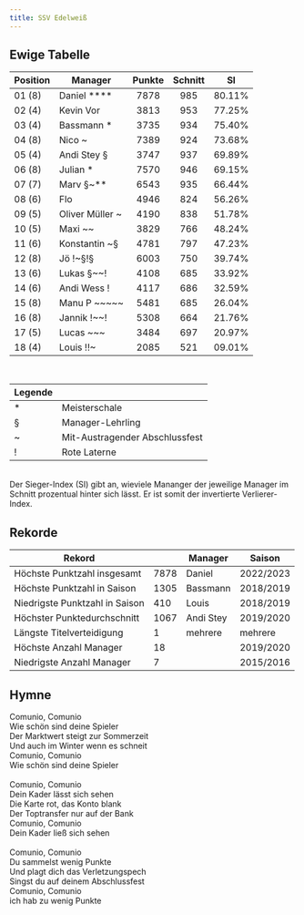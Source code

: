 ```yaml
---
title: SSV Edelweiß
---
```


## Ewige Tabelle

| Position | Manager           | Punkte | Schnitt |   SI   |
| -------- | ----------------- | :----: | :-----: | :----: |
| 01 (8)   | Daniel \*\*\*\*   |  7878  |   985   | 80.11% |
| 02 (4)   | Kevin Vor         |  3813  |   953   | 77.25% |
| 03 (4)   | Bassmann \*       |  3735  |   934   | 75.40% |
| 04 (8)   | Nico \~           |  7389  |   924   | 73.68% |
| 05 (4)   | Andi Stey §       |  3747  |   937   | 69.89% |
| 06 (8)   | Julian \*         |  7570  |   946   | 69.15% |
| 07 (7)   | Marv §\~\*\*      |  6543  |   935   | 66.44% |
| 08 (6)   | Flo               |  4946  |   824   | 56.26% |
| 09 (5)   | Oliver Müller \~  |  4190  |   838   | 51.78% |
| 10 (5)   | Maxi \~\~         |  3829  |   766   | 48.24% |
| 11 (6)   | Konstantin \~§    |  4781  |   797   | 47.23% |
| 12 (8)   | Jö !\~§!§         |  6003  |   750   | 39.74% |
| 13 (6)   | Lukas §\~\~!      |  4108  |   685   | 33.92% |
| 14 (6)   | Andi Wess !       |  4117  |   686   | 32.59% |
| 15 (8)   | Manu P \~\~\~\~\~ |  5481  |   685   | 26.04% |
| 16 (8)   | Jannik !\~\~!     |  5308  |   664   | 21.76% |
| 17 (5)   | Lucas \~\~\~      |  3484  |   697   | 20.97% |
| 18 (4)   | Louis !!\~        |  2085  |   521   | 09.01% |

<br/>

| Legende |                                |
| ------- | ------------------------------ |
| \*      | Meisterschale                  |
| §       | Manager-Lehrling               |
| ~       | Mit-Austragender Abschlussfest |
| !       | Rote Laterne                   |

<br/>
Der Sieger-Index (SI) gibt an, wieviele Mananger der jeweilige Manager im Schnitt prozentual hinter sich lässt. Er ist somit der invertierte Verlierer-Index.

## Rekorde

| Rekord                         |      | Manager   | Saison    |
| ------------------------------ | ---- | --------- | --------- |
| Höchste Punktzahl insgesamt    | 7878 | Daniel    | 2022/2023 |
| Höchste Punktzahl in Saison    | 1305 | Bassmann  | 2018/2019 |
| Niedrigste Punktzahl in Saison | 410  | Louis     | 2018/2019 |
| Höchster Punktedurchschnitt    | 1067 | Andi Stey | 2019/2020 |
| Längste Titelverteidigung      | 1    | mehrere   | mehrere   |
| Höchste Anzahl Manager         | 18   |           | 2019/2020 |
| Niedrigste Anzahl Manager      | 7    |           | 2015/2016 |

## Hymne

Comunio, Comunio<br>
Wie schön sind deine Spieler<br>
Der Marktwert steigt zur Sommerzeit<br>
Und auch im Winter wenn es schneit<br>
Comunio, Comunio<br>
Wie schön sind deine Spieler<br>
<br>
Comunio, Comunio<br>
Dein Kader lässt sich sehen<br>
Die Karte rot, das Konto blank<br>
Der Toptransfer nur auf der Bank<br>
Comunio, Comunio<br>Dein Kader ließ sich sehen<br>
<br>
Comunio, Comunio<br>
Du sammelst wenig Punkte<br>
Und plagt dich das Verletzungspech<br>
Singst du auf deinem Abschlussfest<br>
Comunio, Comunio<br>
ich hab zu wenig Punkte
